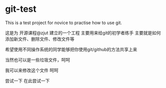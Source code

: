 git-test
========

This is a test project for novice to practise how to use git.

这是为 开源课程@zjut 建立的一个工程
主要用来给git的初学者练手
主要就是如何添加新文件、删除文件、修改文件等

希望使用不同操作系统的同学能够把你使用git/github的方法共享上来

当然也可以是一些垃圾文件，呵呵

我可以来修改这个文件 呵呵

尝试一下
在此尝试一下
